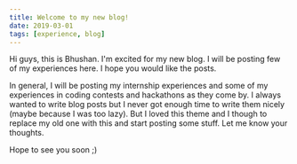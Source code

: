 ```yaml
---
title: Welcome to my new blog!
date: 2019-03-01
tags: [experience, blog]
---
```


Hi guys, this is Bhushan. I'm excited for my new blog. I will be posting few
of my experiences here. I hope you would like the posts.

In general, I will be posting my internship experiences and some of my
experiences in coding contests and hackathons as they come by. I always wanted
to write blog posts but I never got enough time to write them nicely (maybe
because I was too lazy). But I loved this theme and I though to replace my old
one with this and start posting some stuff. Let me know your thoughts.

Hope to see you soon ;)
